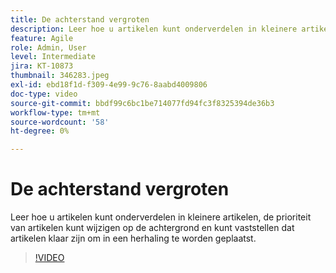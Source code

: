 ```yaml
---
title: De achterstand vergroten
description: Leer hoe u artikelen kunt onderverdelen in kleinere artikelen, de prioriteit van artikelen kunt wijzigen op de achtergrond en kunt vaststellen dat artikelen klaar zijn om in een herhaling te worden geplaatst.
feature: Agile
role: Admin, User
level: Intermediate
jira: KT-10873
thumbnail: 346283.jpeg
exl-id: ebd18f1d-f309-4e99-9c76-8aabd4009806
doc-type: video
source-git-commit: bbdf99c6bc1be714077fd94fc3f8325394de36b3
workflow-type: tm+mt
source-wordcount: '58'
ht-degree: 0%

---
```


# De achterstand vergroten

Leer hoe u artikelen kunt onderverdelen in kleinere artikelen, de prioriteit van artikelen kunt wijzigen op de achtergrond en kunt vaststellen dat artikelen klaar zijn om in een herhaling te worden geplaatst.

>[!VIDEO](https://video.tv.adobe.com/v/3428935/?quality=12&learn=on&enablevpops=1&captions=dut)
